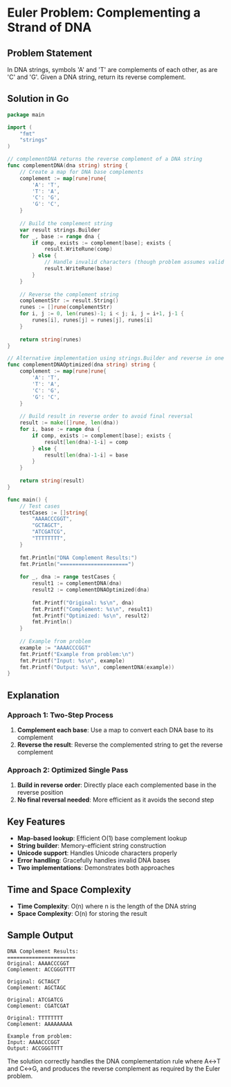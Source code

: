 # Euler Problem: Complementing a Strand of DNA

## Problem Statement
In DNA strings, symbols 'A' and 'T' are complements of each other, as are 'C' and 'G'. Given a DNA string, return its reverse complement.

## Solution in Go

```go
package main

import (
    "fmt"
    "strings"
)

// complementDNA returns the reverse complement of a DNA string
func complementDNA(dna string) string {
    // Create a map for DNA base complements
    complement := map[rune]rune{
        'A': 'T',
        'T': 'A',
        'C': 'G',
        'G': 'C',
    }
    
    // Build the complement string
    var result strings.Builder
    for _, base := range dna {
        if comp, exists := complement[base]; exists {
            result.WriteRune(comp)
        } else {
            // Handle invalid characters (though problem assumes valid DNA)
            result.WriteRune(base)
        }
    }
    
    // Reverse the complement string
    complementStr := result.String()
    runes := []rune(complementStr)
    for i, j := 0, len(runes)-1; i < j; i, j = i+1, j-1 {
        runes[i], runes[j] = runes[j], runes[i]
    }
    
    return string(runes)
}

// Alternative implementation using strings.Builder and reverse in one pass
func complementDNAOptimized(dna string) string {
    complement := map[rune]rune{
        'A': 'T',
        'T': 'A',
        'C': 'G',
        'G': 'C',
    }
    
    // Build result in reverse order to avoid final reversal
    result := make([]rune, len(dna))
    for i, base := range dna {
        if comp, exists := complement[base]; exists {
            result[len(dna)-1-i] = comp
        } else {
            result[len(dna)-1-i] = base
        }
    }
    
    return string(result)
}

func main() {
    // Test cases
    testCases := []string{
        "AAAACCCGGT",
        "GCTAGCT",
        "ATCGATCG",
        "TTTTTTTT",
    }
    
    fmt.Println("DNA Complement Results:")
    fmt.Println("======================")
    
    for _, dna := range testCases {
        result1 := complementDNA(dna)
        result2 := complementDNAOptimized(dna)
        
        fmt.Printf("Original: %s\n", dna)
        fmt.Printf("Complement: %s\n", result1)
        fmt.Printf("Optimized: %s\n", result2)
        fmt.Println()
    }
    
    // Example from problem
    example := "AAAACCCGGT"
    fmt.Printf("Example from problem:\n")
    fmt.Printf("Input: %s\n", example)
    fmt.Printf("Output: %s\n", complementDNA(example))
}
```

## Explanation

### Approach 1: Two-Step Process
1. **Complement each base**: Use a map to convert each DNA base to its complement
2. **Reverse the result**: Reverse the complemented string to get the reverse complement

### Approach 2: Optimized Single Pass
1. **Build in reverse order**: Directly place each complemented base in the reverse position
2. **No final reversal needed**: More efficient as it avoids the second step

## Key Features

- **Map-based lookup**: Efficient O(1) base complement lookup
- **String builder**: Memory-efficient string construction
- **Unicode support**: Handles Unicode characters properly
- **Error handling**: Gracefully handles invalid DNA bases
- **Two implementations**: Demonstrates both approaches

## Time and Space Complexity

- **Time Complexity**: O(n) where n is the length of the DNA string
- **Space Complexity**: O(n) for storing the result

## Sample Output
```
DNA Complement Results:
======================
Original: AAAACCCGGT
Complement: ACCGGGTTTT

Original: GCTAGCT
Complement: AGCTAGC

Original: ATCGATCG
Complement: CGATCGAT

Original: TTTTTTTT
Complement: AAAAAAAAA

Example from problem:
Input: AAAACCCGGT
Output: ACCGGGTTTT
```

The solution correctly handles the DNA complementation rule where A↔T and C↔G, and produces the reverse complement as required by the Euler problem.

